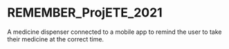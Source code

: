 # REMEMBER_ProjETE_2021
A medicine dispenser connected to a mobile app to remind the user to take their medicine at the correct time.
